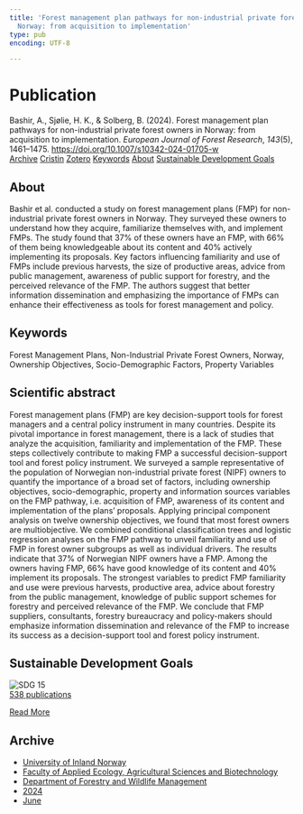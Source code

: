 ```yaml
---
title: 'Forest management plan pathways for non-industrial private forest owners in
  Norway: from acquisition to implementation'
type: pub
encoding: UTF-8

---
```

<h1>Publication</h1>
<article id="csl-bib-container-4MKG6639" class="csl-bib-container">
  <div class="csl-bib-body"> <div class="csl-entry">Bashir, A., Sjølie, H. K., &#38; Solberg, B. (2024). Forest management plan pathways for non-industrial private forest owners in Norway: from acquisition to implementation. <i>European Journal of Forest Research</i>, <i>143</i>(5), 1461–1475. <a href="https://doi.org/10.1007/s10342-024-01705-w">https://doi.org/10.1007/s10342-024-01705-w</a></div> </div>
  <div class="csl-bib-buttons">
    <a href="#taxonomy-article-4MKG6639" alt="archive" class="csl-bib-button">Archive</a>
    <a href="https://app.cristin.no/results/show.jsf?id=2279671" alt="Cristin" class="csl-bib-button">Cristin</a>
    <a href="http://zotero.org/groups/5881554/items/4MKG6639" alt="Zotero" class="csl-bib-button">Zotero</a>
    <a href="#keywords-article-4MKG6639" alt="keywords" class="csl-bib-button">Keywords</a>
    <a href="#about-article-4MKG6639" alt="about_pub" class="csl-bib-button">About</a>
    <a href="#sdg-article-4MKG6639" alt="sdg" class="csl-bib-button">Sustainable Development Goals</a>
  </div>
  <div id="csl-bib-meta-container-4MKG6639"></div>
</article>
<div id="csl-bib-meta-4MKG6639" class="csl-bib-meta">
  <article id="about-article-4MKG6639" class="about_pub-article">
    <h1>About</h1>
    Bashir et al. conducted a study on forest management plans (FMP) for non-industrial private forest owners in Norway. They surveyed these owners to understand how they acquire, familiarize themselves with, and implement FMPs. The study found that 37% of these owners have an FMP, with 66% of them being knowledgeable about its content and 40% actively implementing its proposals. Key factors influencing familiarity and use of FMPs include previous harvests, the size of productive areas, advice from public management, awareness of public support for forestry, and the perceived relevance of the FMP. The authors suggest that better information dissemination and emphasizing the importance of FMPs can enhance their effectiveness as tools for forest management and policy.
  </article>
  <article id="keywords-article-4MKG6639" class="keywords-article">
    <h1>Keywords</h1>
    Forest Management Plans, Non-Industrial Private Forest Owners, Norway, Ownership Objectives, Socio-Demographic Factors, Property Variables
  </article>
  <article id="abstract-article-4MKG6639" class="abstract-article">
    <h1>Scientific abstract</h1>
    Forest management plans (FMP) are key decision-support tools for forest managers and a central policy instrument in many countries. Despite its pivotal importance in forest management, there is a lack of studies that analyze the acquisition, familiarity and implementation of the FMP. These steps collectively contribute to making FMP a successful decision-support tool and forest policy instrument. We surveyed a sample representative of the population of Norwegian non-industrial private forest (NIPF) owners to quantify the importance of a broad set of factors, including ownership objectives, socio-demographic, property and information sources variables on the FMP pathway, i.e. acquisition of FMP, awareness of its content and implementation of the plans’ proposals. Applying principal component analysis on twelve ownership objectives, we found that most forest owners are multiobjective. We combined conditional classification trees and logistic regression analyses on the FMP pathway to unveil familiarity and use of FMP in forest owner subgroups as well as individual drivers. The results indicate that 37% of Norwegian NIPF owners have a FMP. Among the owners having FMP, 66% have good knowledge of its content and 40% implement its proposals. The strongest variables to predict FMP familiarity and use were previous harvests, productive area, advice about forestry from the public management, knowledge of public support schemes for forestry and perceived relevance of the FMP. We conclude that FMP suppliers, consultants, forestry bureaucracy and policy-makers should emphasize information dissemination and relevance of the FMP to increase its success as a decision-support tool and forest policy instrument.
  </article>
  <article id="sdg-article-4MKG6639" class="sdg-article">
    <h1>Sustainable Development Goals</h1>
    <div class="sdg-container"><div id="sdg15" class="sdg">
        <img src="{{< params subfolder >}}images/sdg/sdg15_en.png" class="image" alt="SDG 15">
        <div class="sdg-overlay">
          <a href="/en/archive/?key=?sdg=15#archive" class="sdg-publication-count"><span>538</span> publications</a>
          <p><a href="https://sdgs.un.org/goals/goal15" class="sdg-read-more">Read More</a></p>
        </div>
      </div></div>
  </article>
  <article id="taxonomy-article-4MKG6639" class="taxonomy-article">
    <h1>Archive</h1>
    <ul>
      <li>
        <a href="/en/archive/?key=3DCRN523">University of Inland Norway</a>
      </li>
      <li>
        <a href="/en/archive/?key=T77LXH6D">Faculty of Applied Ecology, Agricultural Sciences and Biotechnology</a>
      </li>
      <li>
        <a href="/en/archive/?key=7TRARPE3">Department of Forestry and Wildlife Management</a>
      </li>
      <li>
        <a href="/en/archive/?key=A4XX8HDP">2024</a>
      </li>
      <li>
        <a href="/en/archive/?key=7J8SDQWC">June</a>
      </li>
    </ul>
  </article>
</div>
